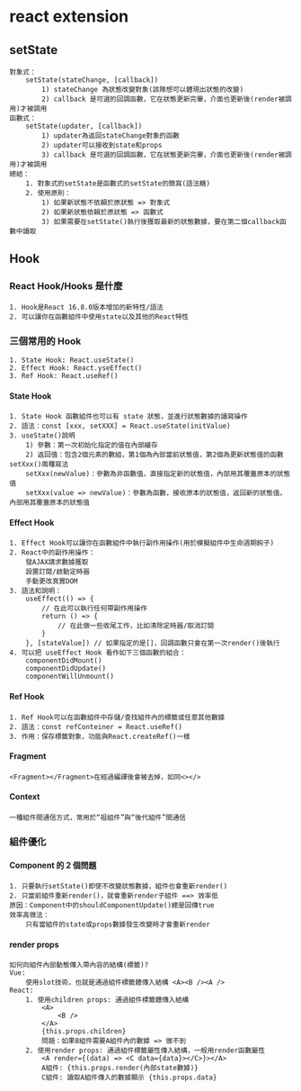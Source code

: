 # react extension

## setState

    對象式：
        setState(stateChange, [callback])
            1) stateChange 為狀態改變對象(該隊想可以體現出狀態的改變)
            2) callback 是可選的回調函數，它在狀態更新完畢，介面也更新後(render被調用)才被調用
    函數式：
        setState(updater, [callback])
            1) updater為返回stateChange對象的函數
            2) updater可以接收到state和props
            3) callback 是可選的回調函數，它在狀態更新完畢，介面也更新後(render被調用)才被調用
    總結：
        1. 對象式的setState是函數式的setState的簡寫(語法糖)
        2. 使用原則：
            1) 如果新狀態不依賴於原狀態 => 對象式
            2) 如果新狀態依賴於原狀態 => 函數式
            3) 如果需要在setState()執行後獲取最新的狀態數據，要在第二個callback函數中讀取

## Hook

### React Hook/Hooks 是什麼

    1. Hook是React 16.8.0版本增加的新特性/語法
    2. 可以讓你在函數組件中使用state以及其他的React特性

### 三個常用的 Hook

    1. State Hook: React.useState()
    2. Effect Hook: React.yseEffect()
    3. Ref Hook: React.useRef()

#### State Hook

    1. State Hook 函數組件也可以有 state 狀態，並進行狀態數據的讀寫操作
    2. 語法：const [xxx, setXXX] = React.useState(initValue)
    3. useState()說明
        1) 參數：第一次初始化指定的值在內部緩存
        2) 返回值：包含2個元素的數組，第1個為內部當前狀態值，第2個為更新狀態值的函數
    setXxx()兩種寫法
        setXxx(newValue)：參數為非函數值，直接指定新的狀態值，內部用其覆蓋原本的狀態值
        setXxx(value => newValue)：參數為函數，接收原本的狀態值，返回新的狀態值，內部用其覆蓋原本的狀態值

#### Effect Hook

    1. Effect Hook可以讓你在函數組件中執行副作用操作(用於模擬組件中生命週期鉤子)
    2. React中的副作用操作：
        發AJAX請求數據獲取
        設置訂閱/啟動定時器
        手動更改真實DOM
    3. 語法和說明：
        useEffect(() => {
            // 在此可以執行任何帶副作用操作
            return () => {
                // 在此做一些收尾工作，比如清除定時器/取消訂閱
            }
        }, [stateValue]) // 如果指定的是[]，回調函數只會在第一次render()後執行
    4. 可以把 useEffect Hook 看作如下三個函數的組合：
        componentDidMount()
        componentDidUpdate()
        componentWillUnmount()

#### Ref Hook

    1. Ref Hook可以在函數組件中存儲/查找組件內的標籤或任意其他數據
    2. 語法：const refConteiner = React.useRef()
    3. 作用：保存標籤對象，功能與React.createRef()一樣

#### Fragment

    <Fragment></Fragment>在經過編譯後會被去掉，如同<></>

#### Context

    一種組件間通信方式，常用於“祖組件”與“後代組件”間通信

### 組件優化

#### Component 的 2 個問題

    1. 只要執行setState()即使不改變狀態數據，組件也會重新render()
    2. 只當前組件重新render()，就會重新render子組件 ==> 效率低
    原因：Component中的shouldComponentUpdate()總是回傳true
    效率高做法：
        只有當組件的state或props數據發生改變時才會重新render

#### render props

    如何向組件內部動態傳入帶內容的結構(標籤)?
    Vue:
        使用slot技術，也就是通過組件標籤體傳入結構 <A><B /><A />
    React:
        1. 使用children props: 通過組件標籤體傳入結構
            <A>
                <B />
            </A>
            {this.props.children}
            問題：如果B組件需要A組件內的數據 => 做不到
        2. 使用render props: 通過組件標籤屬性傳入結構，一般用render函數屬性
            <A render={(data) => <C data={data}></C>}></A>
            A組件: {this.props.render(內部state數據)}
            C組件: 讀取A組件傳入的數據顯示 {this.props.data}
